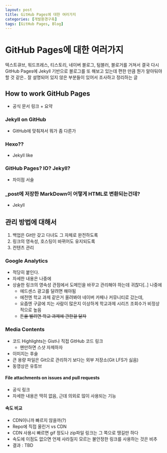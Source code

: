 ```yaml
---
layout: post
title: GitHub Pages에 대한 여러가지
categories: [개발환경구축]
tags: [GitHub Pages, Blog]
---
```


# GitHub Pages에 대한 여러가지
텍스트큐브, 워드프레스, 티스토리, 네이버 블로그, 텀블러, 블로거를 거쳐서 결국 다시 GitHub Pages에 Jekyll 기반으로 블로그를 또 해보고 있는데 편한 만큼 뭔가 알아둬야 할 것 같은.. 잘 설명되어 있지 않은 부분들이 있어서 조사하고 정리하는 글


## How to work GitHub Pages
- 공식 문서 링크 + 요약

### Jekyll on GitHub
- GitHub에 맞춰져서 뭐가 좀 다른가

### Hexo??
- Jekyll like

### GitHub Pages? IO? Jekyll?
- 차이점 서술

### _post에 저장한 MarkDown이 어떻게 HTML로 변환되는건데?
- Jekyll


## 관리 방법에 대해서
1. 백업은 Git만 갖고 다녀도 그 자체로 완전하도록
2. 링크의 영속성, 호스팅이 바뀌어도 유지되도록
3. 컨텐츠 관리

### Google Analytics
- 적당히 붙인다.
- 자세한 내용은 나중에
- 상술한 링크의 영속성 관점에서 도메인을 바꾸고 관리해야 하는데 귀찮다[..] 나중에
  - 에드센스 광고를 달려면 해야됨
  - 에전엔 학교 과제 같은거 올려봐야 네이버 카페나 커뮤니티로 갔는데,
  - 요즘엔 구글에 치는 사람이 많은지 이상하게 학교과제 시리즈 조회수가 비정상적으로 높음
  - ~~돈을 벌려면 학교 과제에 관한걸 달자~~

### Media Contents
- 코드 Highlights는 Gist나 직접 GitHub 코드 링크
  - 왠만하면 스샷 자제하자
- 이미지는 후술
- 큰 용량 파일은 Git으로 관리하기 보다는 외부 저장소(Git LFS가 싫음)
- 동영상은 유튜브

#### File attachments on issues and pull requests
- 공식 링크
- 자세한 내용은 딱히 없음, 근데 의외로 많이 사용되는 기능

#### 속도 비교
- CDN이니까 빠르지 않을까(?)
- Repo에 직접 올린거 vs CDN
- CDN 사용시 빠르면 gif 정도나 zip파일 링크는 그 쪽으로 땡길만 하다
- 속도에 이점도 없으면 언제 사라질지 모르는 불안정한 링크를 사용하는 것은 비추
- 결과 : TBD